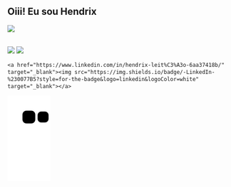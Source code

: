 ## Oiii! Eu sou Hendrix
 <div>
  <a href="https://github.com/xFuuull">
  <img height="180em" src="https://github-readme-stats.vercel.app/api?username=xFuuull&show_icons=true&theme=dark&include_all_commits=true&count_private=true"/>
  </div>
 
  ##
 
<div> 
  <a href="https://www.youtube.com/channel/UCVLiNQyZ0YA3thEFmby4dPA" target="_blank"><img src="https://img.shields.io/badge/YouTube-FF0000?style=for-the-badge&logo=youtube&logoColor=white" target="_blank"></a>
  <a href="https://instagram.com/xFuuull" target="_blank"><img src="https://img.shields.io/badge/-Instagram-%23E4405F?style=for-the-badge&logo=instagram&logoColor=white" target="_blank"></a>
 	 
    <a href="https://www.linkedin.com/in/hendrix-leit%C3%A3o-6aa37418b/" target="_blank"><img src="https://img.shields.io/badge/-LinkedIn-%230077B5?style=for-the-badge&logo=linkedin&logoColor=white" target="_blank"></a> 
 
  ![Snake animation](https://github.com/rafaballerini/rafaballerini/blob/output/github-contribution-grid-snake.svg)
 
</div>
